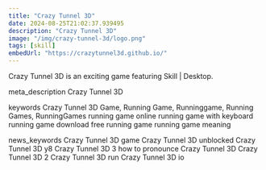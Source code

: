 ```yaml
---
title: "Crazy Tunnel 3D"
date: 2024-08-25T21:02:37.939495
description: "Crazy Tunnel 3D"
image: "/img/crazy-tunnel-3d/logo.png"
tags: [skill]
embedUrl: "https://crazytunnel3d.github.io/"
---
```


Crazy Tunnel 3D is an exciting game featuring Skill | Desktop.

meta_description
Crazy Tunnel 3D


keywords
Crazy Tunnel 3D Game, Running Game, Runninggame, Running Games, RunningGames running game online running game with keyboard running game download free running game running game meaning


news_keywords
Crazy Tunnel 3D game Crazy Tunnel 3D unblocked Crazy Tunnel 3D y8 Crazy Tunnel 3D 3 how to pronounce Crazy Tunnel 3D Crazy Tunnel 3D 2 Crazy Tunnel 3D run Crazy Tunnel 3D io

